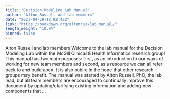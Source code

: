 ```yaml
---
title: "Decision Modeling Lab Manual"
author: "Alton Russell and lab members"
date: "2022-04-29T18:02:42Z"
link: "https://bookdown.org/altonrus/lab_manual/"
length_weight: "10.9%"
pinned: false
---
```


Alton Russell and lab members Welcome to the lab manual for the Decision Modeling Lab within the McGill Clinical & Health Informatics research group! This manual has two main purposes: first, as an introduction to our ways of working for new team members and second, as a resource we can all refer back to and build upon. It is also public in the hope that other research groups may benefit. The manual was started by Alton Russell, PhD, the lab lead, but all team members are encouraged to continually improve this document by updating/clarifying existing information and adding new components that  ...
